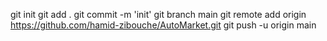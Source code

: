 git init
git add .
git commit -m 'init'
git branch main
git remote add origin https://github.com/hamid-zibouche/AutoMarket.git
git push -u origin main

